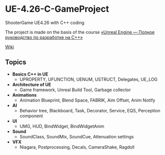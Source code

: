 # UE-4.26-C-GameProject
ShooterGame UE4.26 with C++ coding

The project is made on the basis of the course [«Unreal Engine — Полное руководство по разработке на С++»](https://www.udemy.com/course/unrealengine/)
  
[Wiki](https://lifeexe-art.gitbook.io/unreal-engine-c-course/)
## Topics
  - **Basics C++ in UE**
    - UPROPERTY, UFUNCTION, UENUM, USTRUCT, Delegates, UE_LOG
  - **Architecture of UE**
    - Game framework, Unreal Build Tool, Garbage collector
  - **Animations**
    - Animation Blueprint, Blend Space, FABRIK, Aim Offset, Anim Notify
  - **AI**
    - Behavior tree, Blackboard, Task, Decorator, Service, EQS, Perception component
  - **UI**
    - UMG, HUD, BindWidget, BindWidgetAnim
  - **Sound**
    - SoundClass, SoundMix, SoundCue, Attenuation settings
  - **VFX**
    - Niagara, Postprocessing, Decals, CameraShake, Ragdoll
